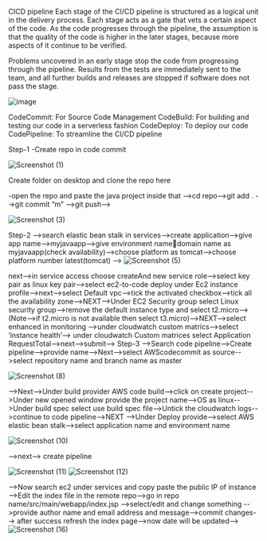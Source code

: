CICD pipeline 
Each stage of the CI/CD pipeline is structured as a logical unit in the delivery process. Each stage acts as a gate that vets a certain aspect of the code. As the code progresses through the pipeline, the assumption is that the quality of the code is higher in the later stages, because more aspects of it continue to be verified. 

Problems uncovered in an early stage stop the code from progressing through the pipeline. Results from the tests are immediately sent to the team, and all further builds and releases are stopped if software does not pass the stage.

  ![image](https://github.com/user-attachments/assets/2eb040f5-6ae1-443b-bb5d-90e8d429be54)

  
CodeCommit: For Source Code Management
CodeBuild: For building and testing our code in a serverless fashion
CodeDeploy: To deploy our code
CodePipeline: To streamline the CI/CD pipeline

Step-1
-Create repo in code commit

![Screenshot (1)](https://github.com/user-attachments/assets/d8be8dcb-412c-4405-a098-fd2cee8011bc)

Create folder on desktop and clone the repo here

-open the repo and paste the java project inside that
-->cd repo-->git add . -->git commit “m” -->git push-->

![Screenshot (3)](https://github.com/user-attachments/assets/ec720ffa-1e26-4ab8-ba59-254a25824ee8)

Step-2
-->search elastic bean stalk in services-->create application-->give app name-->myjavaapp-->give environment namedomain name as myjavaapp(check availability)-->choose platform as tomcat-->choose platform number latest(tomcat) -->
![Screenshot (5)](https://github.com/user-attachments/assets/c4c75c3c-58e1-4299-a0a6-aef67daae9e4)



next-->in service access choose createAnd new service role-->select key pair as linux key pair-->select ec2-to-code deploy under Ec2 instance profile-->next-->select Default vpc-->tick the activated checkbox-->tick all the availability zone-->NEXT-->Under EC2 Security group select Linux security group-->remove the default instance type and select t2.micro-->(Note-->if t2.micro is not available then select t3.micro)-->NEXT-->select enhanced in monitoring
-->under cloudwatch custom matrics-->select ‘instance health’--> under cloudwatch Custom matrices select Application RequestTotal-->next-->submit-->
Step-3
-->Search code pipeline-->Create pipeline-->provide name-->Next-->select AWScodecommit as source-->select repository name and branch name as master

![Screenshot (8)](https://github.com/user-attachments/assets/2a2e571c-9e74-4c0b-93bd-e20ccb6d8b42)

-->Next-->Under build provider AWS code build-->click on create project-->Under new opened window provide the project name-->OS as linux-->Under build spec select use build spec file-->Untick the cloudwatch logs-->continue to code pipeline-->NEXT
-->Under Deploy provide-->select AWS elastic bean stalk-->select application name and environment name

![Screenshot (10)](https://github.com/user-attachments/assets/9e257160-374d-444d-ae48-8fed42ea5c70)

-->next--> create pipeline

![Screenshot (11)](https://github.com/user-attachments/assets/953fb1a9-0de8-43a8-8408-1b0505687a40)
![Screenshot (12)](https://github.com/user-attachments/assets/eafc944f-0c7e-4651-8acf-2fe836f838a7)


-->Now search ec2 under services and copy paste the public IP of instance
-->Edit the index file in the remote repo-->go in repo name/src/main/webapp/index.jsp
 -->select/edit and change something -->provide author name and email address and message-->commit changes--> after success refresh the index page-->now date will be updated-->
![Screenshot (16)](https://github.com/user-attachments/assets/2234c9e1-6c75-401a-8c95-3f6bb8ca7338)








      


